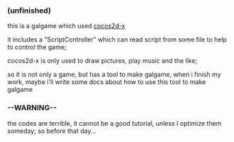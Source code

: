 ### **(unfinished)**
this is a galgame which used [cocos2d-x](http://http://www.cocos.com)


it includes a "ScriptController" which can read script from
some file to help to control the game;

cocos2d-x is only used to draw pictures, play music 
and the like;

so it is not only a game, but has a tool to make galgame,
when i finish my work, maybe i'll write some docs about how
to use this tool to make galgame


### **--WARNING--**
the codes are terrible, it cannot be a good tutorial, unless
I optimize them someday; so before that day...

